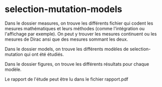 # selection-mutation-models

Dans le dossier measures, on trouve les différents fichier qui codent les mesures mathématiques et leurs méthodes (comme l'intégration ou l'affichage par exemple).
On peut y trouver les mesures continuent ou les mesures de Dirac ansi que des mesures sommant les deux.

Dans le dossier models, on trouve les différents modèles de selection-mutation qui ont été étudiés.

Dans le dossier figures, on trouve les différents résultats pour chaque modèle.

Le rapport de l'étude peut être lu dans le fichier rapport.pdf
